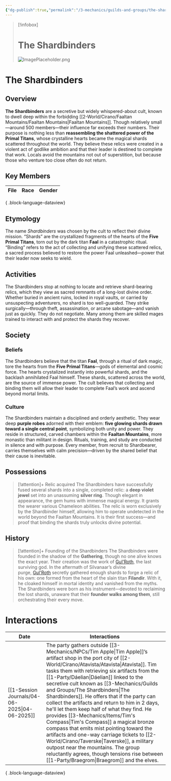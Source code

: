 ```yaml
---
{"dg-publish":true,"permalink":"/3-mechanics/guilds-and-groups/the-shardbinders/","tags":["Category/Group"]}
---
```




> [!infobox]
> # The Shardbinders
> ![ImagePlaceholder.png](/img/user/z_Assets/Placeholder%20Images/ImagePlaceholder.png)

# The Shardbinders
## Overview
**The Shardbinders** are a secretive but widely whispered-about cult, known to dwell deep within the forbidding [[2-World/Cirano/Faaltan Mountains/Faaltan Mountains\|Faaltan Mountains]]. Though relatively small—around 500 members—their influence far exceeds their numbers. Their purpose is nothing less than **reassembling the shattered power of the Primal Titans**, whose crystalline hearts became the magical shards scattered throughout the world. They believe these relics were created in a violent act of godlike ambition and that their leader is destined to complete that work. Locals avoid the mountains not out of superstition, but because those who venture too close often do not return.

## Key Members
| File | Race | Gender |
| ---- | ---- | ------ |

{ .block-language-dataview}

## Etymology
The name _Shardbinders_ was chosen by the cult to reflect their divine mission. “Shards” are the crystallized fragments of the hearts of the **Five Primal Titans**, torn out by the dark titan **Faal** in a catastrophic ritual. “Binding” refers to the act of collecting and unifying these scattered relics, a sacred process believed to restore the power Faal unleashed—power that their leader now seeks to wield.

## Activities
The Shardbinders stop at nothing to locate and retrieve shard-bearing relics, which they view as sacred remnants of a long-lost divine order. Whether buried in ancient ruins, locked in royal vaults, or carried by unsuspecting adventurers, no shard is too well-guarded. They strike surgically—through theft, assassination, or arcane sabotage—and vanish just as quickly. They do not negotiate. Many among them are skilled mages trained to interact with and protect the shards they recover.

## Society
### Beliefs
The Shardbinders believe that the titan **Faal**, through a ritual of dark magic, tore the hearts from the **Five Primal Titans**—gods of elemental and cosmic force. The hearts crystalized instantly into powerful shards, and the backlash annihilated Faal himself. These shards, scattered across the world, are the source of immense power. The cult believes that collecting and binding them will allow their leader to complete Faal’s work and ascend beyond mortal limits.

### Culture
The Shardbinders maintain a disciplined and orderly aesthetic. They wear deep **purple robes** adorned with their emblem: **five glowing shards drawn toward a single central point**, symbolizing both unity and power. They reside in structured, carved chambers within the **Faaltan Mountains**, more monastic than militant in design. Rituals, training, and study are conducted in silence and with purpose. Every member, from recruit to Shardbearer, carries themselves with calm precision—driven by the shared belief that their cause is inevitable.

## Possessions
> [!attention]+ Relic acquired
> The Shardbinders have successfully fused several shards into a single, completed relic: a **deep violet jewel** set into an unassuming **silver ring**. Though elegant in appearance, the gem hums with immense magical energy. It grants the wearer various Chameleon abilities. The relic is worn exclusively by the Shardbinder himself, allowing him to operate undetected in the world beyond the Faaltan Mountains. It is their first success—and proof that binding the shards truly unlocks divine potential.

## History
> [!attention]+ Founding of the Shardbinders
> The Shardbinders were founded in the shadow of the **Gathering**, though no one alive knows the exact year. Their creation was the work of [Gul'Roth](app://obsidian.md/Gul'Roth), the last surviving god. In the aftermath of Silvanaar’s divine purge, [Gul'Roth](app://obsidian.md/Gul'Roth) secretly gathered enough shards to forge a relic of his own: one formed from the heart of the slain titan **Filandir**. With it, he cloaked himself in mortal identity and vanished from the myths. The Shardbinders were born as his instrument—devoted to reclaiming the lost shards, unaware that their **founder walks among them**, still orchestrating their every move.

# Interactions
| Date                                             | Interactions                                                                                                                                                                                                                                                                                                                                                                                                                                                                                                                                                                                                                            |
| ------------------------------------------------ | --------------------------------------------------------------------------------------------------------------------------------------------------------------------------------------------------------------------------------------------------------------------------------------------------------------------------------------------------------------------------------------------------------------------------------------------------------------------------------------------------------------------------------------------------------------------------------------------------------------------------------------- |
| [[1-Session Journals/04-06-2025\|04-06-2025]] | The party gathers outside [[3-Mechanics/NPCs/Tim Apple\|Tim Apple]]’s artifact shop in the port city of [[2-World/Cirano/Atavista/Atavista\|Atavista]]. Tim tasks them with retrieving six artifacts from the [[1-Party/Dáelian\|Dáelian]] linked to the secretive cult known as [[3-Mechanics/Guilds and Groups/The Shardbinders\|The Shardbinders]]. He offers that if the party can collect the artifacts and return to him in 2 days, he'll let them keep half of what they find. He provides [[3-Mechanics/Items/Tim's Compass\|Tim's Compass]] a magical bronze compass that emits mist pointing toward the artifacts and one-way carriage tickets to [[2-World/Cirano/Taverske\|Taverske]], a military outpost near the mountains. The group reluctantly agrees, though tensions rise between [[1-Party/Braegrom\|Braegrom]] and the elves. |

{ .block-language-dataview}
